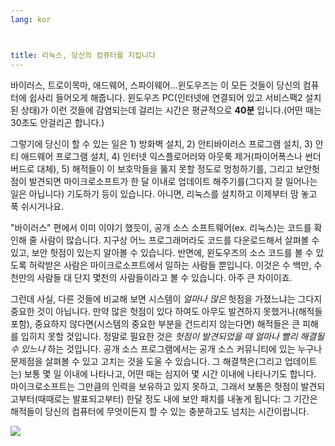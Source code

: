 ```yaml
---
lang: kor



title: 리눅스, 당신의 컴퓨터를 지킵니다
---
```


바이러스, 트로이목마, 애드웨어, 스파이웨어...윈도우즈는 이 모든 것들이 당신의 컴퓨터에 쉽사리 들어오게 해줍니다.  윈도우즈 PC(인터넷에 연결되어 있고 서비스팩2 설치된 상태)가 이런 것들에 감염되는데 걸리는 시간은 평균적으로 <b>40분</b> 입니다.(어떤 때는 30초도 안걸리곤 합니다.)

그렇기에 당신이 할 수 있는 일은 1) 방화벽 설치, 2) 안티바이러스 프로그램 설치, 3) 안티 애드웨어 프로그램 설치, 4) 인터넷 익스플로어러와 아웃룩 제거(파이어폭스나 썬더버드로 대체), 5) 해적들이 이 보호막들을 뚫지 못할 정도로 멍청하기를, 그리고 보안헛점이 발견되면 마이크로소프트가 한 달 이내로 업데이트 해주기를(그다지 잘 일어나는 일은 아닙니다) 기도하기 등이 있습니다. 아니면, 리눅스를 설치하고 이제부터 맘 놓고 푹 쉬시거나요.

"바이러스" 편에서 이미 이야기 했듯이, 공개 소스 소프트웨어(ex. 리눅스)는 코드를 확인해 줄 사람이 많습니다. 지구상 어느 프로그래머라도 코드를 다운로드해서 살펴볼 수 있고, 보안 헛점이 있는지 알아볼 수 있습니다. 반면에, 윈도우즈의 소스 코드를 볼 수 있도록 허락받은 사람은 마이크로소프트에서 일하는 사람들 뿐입니다. 이것은 수 백만, 수천만의 사람들 대 단지 몇천의 사람들이라고 볼 수 있습니다. 아주 큰 차이이죠.

그런데 사실, 다른 것들에 비교해 보면 시스템이 <i>얼마나 많은</i> 헛점을 가졌느냐는 그다지 중요한 것이 아닙니다. 만약 많은 헛점이 있다 하여도 아무도 발견하지 못했거나(해적들 포함), 중요하지 않다면(시스템의 중요한 부분을 건드리지 않는다면) 해적들은 큰 피해를 입히지 못할 것입니다. 정말로 필요한 것은 <i>헛점이 발견되었을 때 얼마나 빨리 해결될 수 있느냐</i> 하는 것입니다. 공개 소스 프로그램에서는 공개 소스 커뮤니티에 있는 누구나 문제점을 살펴볼 수 있고 고치는 것을 도울 수 있습니다. 그 해결책은(그리고 업데이트는) 보통 몇 일 이내에 나타나고, 어떤 때는 심지어 몇 시간 이내에 나타나기도 합니다. 마이크로소프트는 그만큼의 인력을 보유하고 있지 못하고, 그래서 보통은 헛점이 발견되고부터(때때로는 발표되고부터) 한달 정도 내에 보안 패치를 내놓게 됩니다: 그 기간은 해적들이 당신의 컴퓨터에 무엇이든지 할 수 있는 충분하고도 넘치는 시간이랍니다.


<img src="Images/security_thumb.png" />




